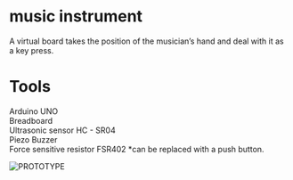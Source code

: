 # music instrument
A virtual board takes the position of the musician’s hand and deal with it as a key press.
# Tools
Arduino UNO <br />
Breadboard <br />
Ultrasonic sensor HC - SR04 <br />
Piezo Buzzer <br />
Force sensitive resistor FSR402 *can be replaced with a push button.

![PROTOTYPE](https://user-images.githubusercontent.com/69731891/233229549-49403fe0-bc3c-48fa-a85e-a80365389995.jpg)
